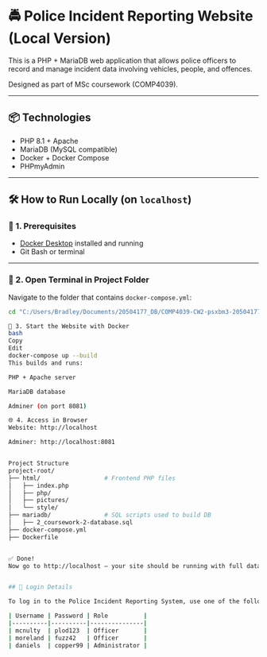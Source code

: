 # 🚔 Police Incident Reporting Website (Local Version)

This is a PHP + MariaDB web application that allows police officers to record and manage incident data involving vehicles, people, and offences.

Designed as part of MSc coursework (COMP4039).

---

## 📦 Technologies

- PHP 8.1 + Apache
- MariaDB (MySQL compatible)
- Docker + Docker Compose
- PHPmyAdmin

---

## 🛠️ How to Run Locally (on `localhost`)

### 🔄 1. Prerequisites

- [Docker Desktop](https://www.docker.com/products/docker-desktop) installed and running
- Git Bash or terminal

---

### 📁 2. Open Terminal in Project Folder

Navigate to the folder that contains `docker-compose.yml`:

```bash
cd "C:/Users/Bradley/Documents/20504177_DB/COMP4039-CW2-psxbm3-20504177/psxbm3-20504177_Docker"

🐳 3. Start the Website with Docker
bash
Copy
Edit
docker-compose up --build
This builds and runs:

PHP + Apache server

MariaDB database

Adminer (on port 8081)

🌐 4. Access in Browser
Website: http://localhost

Adminer: http://localhost:8081


Project Structure
project-root/
├── html/                  # Frontend PHP files
│   ├── index.php
│   ├── php/
│   ├── pictures/
│   └── style/
├── mariadb/               # SQL scripts used to build DB
│   ├── 2_coursework-2-database.sql
├── docker-compose.yml
├── Dockerfile


✅ Done!
Now go to http://localhost — your site should be running with full database access.


## 🔐 Login Details

To log in to the Police Incident Reporting System, use one of the following accounts:

| Username | Password | Role          |
|----------|----------|---------------|
| mcnulty  | plod123  | Officer       |
| moreland | fuzz42   | Officer       |
| daniels  | copper99 | Administrator |


